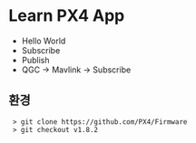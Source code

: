 # Learn PX4 App
 * Hello World
 * Subscribe
 * Publish
 * QGC -> Mavlink -> Subscribe

## 환경
```console
 > git clone https://github.com/PX4/Firmware
 > git checkout v1.8.2
```

